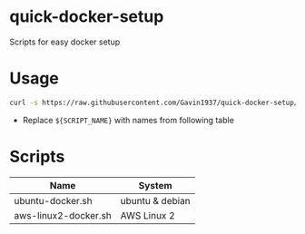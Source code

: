 # quick-docker-setup

Scripts for easy docker setup

# Usage

```sh
curl -s https://raw.githubusercontent.com/Gavin1937/quick-docker-setup/main/${SCRIPT_NAME} | bash
```

* Replace `${SCRIPT_NAME}` with names from following table

# Scripts

| Name                 | System          |
|----------------------|-----------------|
| ubuntu-docker.sh     | ubuntu & debian |
| aws-linux2-docker.sh | AWS Linux 2     |

